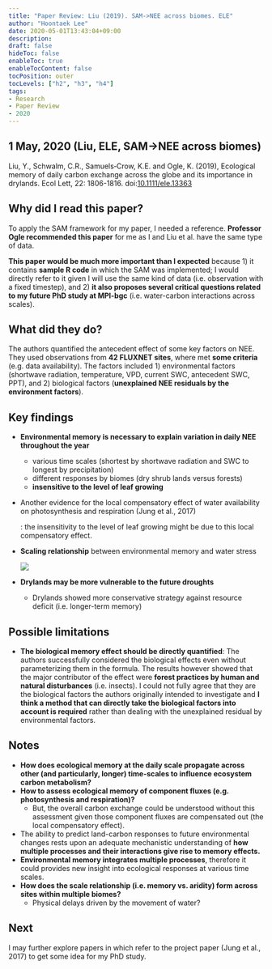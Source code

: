 ```yaml
---
title: "Paper Review: Liu (2019). SAM->NEE across biomes. ELE"
author: "Hoontaek Lee"
date: 2020-05-01T13:43:04+09:00
description:
draft: false
hideToc: false
enableToc: true
enableTocContent: false
tocPosition: outer
tocLevels: ["h2", "h3", "h4"]
tags:
- Research
- Paper Review
- 2020
---
```


## 1 May, 2020 (Liu, ELE, SAM->NEE across biomes)

Liu, Y., Schwalm, C.R., Samuels‐Crow, K.E. and Ogle, K. (2019), Ecological memory of daily carbon exchange across the globe and its importance in drylands. Ecol Lett, 22: 1806-1816. doi:[10.1111/ele.13363](https://doi.org/10.1111/ele.13363)



## Why did I read this paper?

To apply the SAM framework for my paper, I needed a reference. **Professor Ogle recommended this paper** for me as I and Liu et al. have the same type of data.

**This paper would be much more important than I expected** because 1) it contains **sample R code** in which the SAM was implemented; I would directly refer to it given I will use the same kind of data (i.e. observation with a fixed timestep), and 2) **it also proposes several critical questions related to my future PhD study at MPI-bgc** (i.e. water-carbon interactions across scales).



## What did they do?

The authors quantified the antecedent effect of some key factors on NEE. They used observations from **42 FLUXNET sites**, where met **some criteria** (e.g. data availability). The factors included 1) environmental factors (shortwave radiation, temperature, VPD, current SWC, antecedent SWC, PPT), and 2) biological factors (**unexplained NEE residuals by the environment factors**).



## Key findings

- **Environmental memory is necessary to explain variation in daily NEE throughout the year**

  - various time scales (shortest by shortwave radiation and SWC to longest by precipitation)
  - different responses by biomes (dry shrub lands versus forests)
  - **insensitive to the level of leaf growing**

- Another evidence for the local compensatory effect of water availability on photosynthesis and respiration (Jung et al., 2017)

  : the insensitivity to the level of leaf growing might be due to this local compensatory effect.

- **Scaling relationship** between environmental memory and water stress

  ![](/en/posts/figures/paper_review/2019_Liu_fig1.jpg)

- **Drylands may be more vulnerable to the future droughts**
  
  - Drylands showed more conservative strategy against resource deficit (i.e. longer-term memory)



## Possible limitations

- **The biological memory effect should be directly quantified**: The authors successfully considered the biological effects even without parameterizing them in the formula. The results however showed that the major contributor of the effect were **forest practices by human and natural disturbances** (i.e. insects). I could not fully agree that they are the biological factors the authors originally intended to investigate and **I think a method that can directly take the biological factors into account is required** rather than dealing with the unexplained residual by environmental factors.



## Notes

- **How does ecological memory at the daily scale propagate across other (and particularly, longer) time-scales to influence ecosystem carbon metabolism?**
- **How to assess ecological memory of component fluxes (e.g. photosynthesis and respiration)?**
  - But, the overall carbon exchange could be understood without this assessment given those component fluxes are compensated out (the local compensatory effect).
- The ability to predict land-carbon responses to future environmental changes rests upon an adequate mechanistic understanding of **how multiple processes and their interactions give rise to memory effects.**
- **Environmental memory integrates multiple processes**, therefore it could provides new insight into ecological responses at various time scales.
- **How does the scale relationship (i.e. memory vs. aridity) form across sites within multiple biomes?**
  - Physical delays driven by the movement of water?



## Next

I may further explore papers in which refer to the project paper (Jung et al., 2017) to get some idea for my PhD study.

